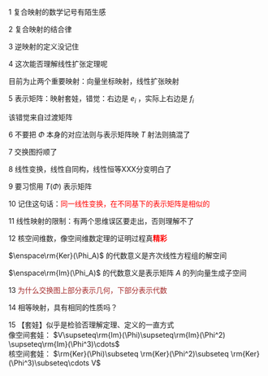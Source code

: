 1 复合映射的数学记号有陌生感  
  
2 复合映射的结合律  
  
3 逆映射的定义没记住  
  
4 这次能否理解线性扩张定理呢  
  
目前为止两个重要映射：向量坐标映射，线性扩张映射  
  
5 表示矩阵：映射套娃，错觉：右边是 $e_i$ ，实际上右边是 $f_i$   
  
该错觉来自过渡矩阵  
  
6 不要把 $\Phi$ 本身的对应法则与表示矩阵映 $T$ 射法则搞混了  
  
7 交换图捋顺了  
  
8 线性变换，线性自同构，线性恒等XXX分变明白了  
  
9 要习惯用 $T(\Phi)$ 表示矩阵  
  
10 记住这句话：<font color=red>同一线性变换，在不同基下的表示矩阵是相似的</font>  
  
11 线性映射的限制：有两个思维误区要走出，否则理解不了  
  
12 核空间维数，像空间维数定理的证明过程真<font color=red>**精彩**</font>  
  
 $\enspace\rm{Ker}(\Phi_A)$ 的代数意义是齐次线性方程组的解空间  
  
 $\enspace\rm{Im}(\Phi_A)$ 的代数意义是表示矩阵 $A$ 的列向量生成子空间  
  
13 <font color=brown>为什么交换图上部分表示几何，下部分表示代数</font>  
  
14 相等映射，具有相同的性质吗？  
  
15 【套娃】似乎是检验否理解定理、定义的一直方式  
像空间套娃： $V\supseteq\rm{Im}(\Phi)\supseteq\rm{Im}(\Phi^2)  
\supseteq\rm{Im}(\Phi^3)\cdots$   
核空间套娃： $\rm{Ker}(\Phi)\subseteq  
\rm{Ker}(\Phi^2)\subseteq  
\rm{Ker}(\Phi^3)\subseteq\cdots V$   
